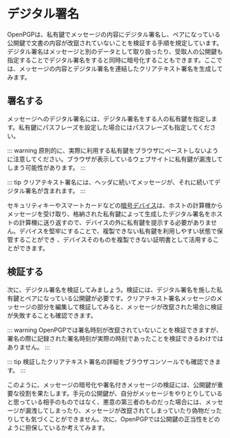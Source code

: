 # デジタル署名
OpenPGPは、私有鍵でメッセージの内容にデジタル署名し、ペアになっている公開鍵で文書の内容が改竄されていないことを検証する手順を規定しています。デジタル署名はメッセージと別のデータとして取り扱ったり、受取人の公開鍵も指定することでデジタル署名をすると同時に暗号化することもできます。ここでは、メッセージの内容とデジタル署名を連結したクリアテキスト署名を生成してみます。

## 署名する
メッセージへのデジタル署名には、デジタル署名をする人の私有鍵を指定します。私有鍵にパスフレーズを設定した場合にはパスフレーズも指定してください。

::: warning
原則的に、実際に利用する私有鍵をブラウザにペーストしないように注意してください。ブラウザが表示しているウェブサイトに私有鍵が漏洩してしまう可能性があります。
:::

<ClientOnly><ClearSign section="sign" /></ClientOnly>

::: tip
クリアテキスト署名には、ヘッダに続いてメッセージが、それに続いてデジタル署名が含まれます。
:::

セキュリティキーやスマートカードなどの[暗号デバイス](../device/)は、ホストの計算機からメッセージを受け取り、格納された私有鍵によって生成したデジタル署名をホストの計算機に送り返すので、デバイスの外に私有鍵を提示する必要がありません。デバイスを堅牢にすることで、複製できない私有鍵を利用しやすい状態で保管することができ
、デバイスそのものを複製できない証明書として活用することができます。

## 検証する
次に、デジタル署名を検証してみましょう。検証には、デジタル署名を施した私有鍵とペアになっている公開鍵が必要です。クリアテキスト署名メッセージのメッセージの部分を編集して検証してみると、メッセージが改竄された場合に検証が失敗することも確認できます。

<ClientOnly><VerifyClearSign section="sign" /></ClientOnly>


::: warning
OpenPGPでは署名時刻が改竄されていないことを検証できますが、署名の際に記録された署名時刻が実際の時刻であったことを検証できるわけではありません。
:::

::: tip
検証したクリアテキスト署名の詳細をブラウザコンソールでも確認できます。
:::

このように、メッセージの暗号化や署名付きメッセージの検証には、公開鍵が重要な役割を果たします。手元の公開鍵が、自分がメッセージをやりとりしていると思っている相手のものではなく、悪意の第三者のものだった場合には、メッセージが漏洩してしまったり、メッセージが改竄されてしまっていたり偽物だったりしても気づくことができません。次に、OpenPGPでは公開鍵の正当性をどのように担保しているか考えてみます。
